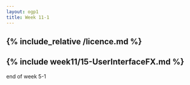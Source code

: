 ```yaml
---
layout: ogp1
title: Week 11-1
---
```

{% include_relative /licence.md %}
---
{% include week11/15-UserInterfaceFX.md %}
---
end of week 5-1